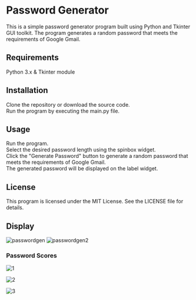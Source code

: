 # Password Generator
This is a simple password generator program built using Python and Tkinter GUI toolkit. The program generates a random password that meets the requirements of Google Gmail.

## Requirements
Python 3.x &
Tkinter module

## Installation
Clone the repository or download the source code.  
Run the program by executing the main.py file.

## Usage
Run the program.  
Select the desired password length using the spinbox widget.  
Click the "Generate Password" button to generate a random password that meets the requirements of Google Gmail.  
The generated password will be displayed on the label widget.  

## License
This program is licensed under the MIT License. See the LICENSE file for details.

## Display
![passwordgen](https://user-images.githubusercontent.com/82400181/225818795-c2ecc097-17fd-4aea-a890-2e3a83acb5f0.jpg)
![passwordgen2](https://user-images.githubusercontent.com/82400181/225818800-dd343c00-1223-4acf-81ac-fa10e1f121bf.jpg)

### Password Scores
![1](https://user-images.githubusercontent.com/82400181/226028791-52e4ef58-091e-463f-8d9c-377f18e52b15.jpg)


![2](https://user-images.githubusercontent.com/82400181/226028814-6f7719c4-64ec-4274-89a3-b81ecade162b.jpg)

![3](https://user-images.githubusercontent.com/82400181/226028826-1bec19fa-b5ba-459b-89c5-c011d4a4e20c.jpg)

